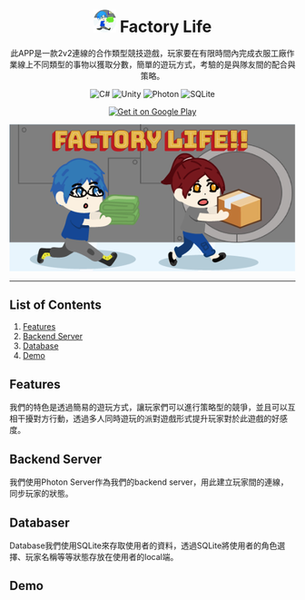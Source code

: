 # <div align="center"><img src="docs/logo.png" alt="icon" width=40> Factory Life</div>
<div align="center">此APP是一款2v2連線的合作類型競技遊戲，玩家要在有限時間內完成衣服工廠作業線上不同類型的事物以獲取分數，簡單的遊玩方式，考驗的是與隊友間的配合與策略。

![C#](https://img.shields.io/badge/C%23-Language-blueviolet)
![Unity](https://img.shields.io/badge/Unity-Platform-black?logo=unity)
![Photon](https://img.shields.io/badge/Photon-Server-blue)
![SQLite](https://img.shields.io/badge/SQLite-Database-9cf?logo=sqlite)


<a href='https://play.google.com/store/apps/details?id=com.roger.joinme'><img alt='Get it on Google Play' src='https://play.google.com/intl/en_us/badges/static/images/badges/en_badge_web_generic.png' width=200 /></a>

</div>

<div align="center">
<a href='#'><img alt='home' src='docs/home.png'/></a>
</div>

***

## List of Contents

1. [Features](#features)
2. [Backend Server](#backendserver)
3. [Database](#database)
4. [Demo](#demo)

<h2 id="features">Features</h2>

我們的特色是透過簡易的遊玩方式，讓玩家們可以進行策略型的競爭，並且可以互相干擾對方行動，透過多人同時遊玩的派對遊戲形式提升玩家對於此遊戲的好感度。

<h2 id="backendserver">Backend Server</h2>

我們使用Photon Server作為我們的backend server，用此建立玩家間的連線，同步玩家的狀態。

<h2 id="database">Databaser</h2>

Database我們使用SQLite來存取使用者的資料，透過SQLite將使用者的角色選擇、玩家名稱等等狀態存放在使用者的local端。

<h2 id="demo">Demo</h2>

